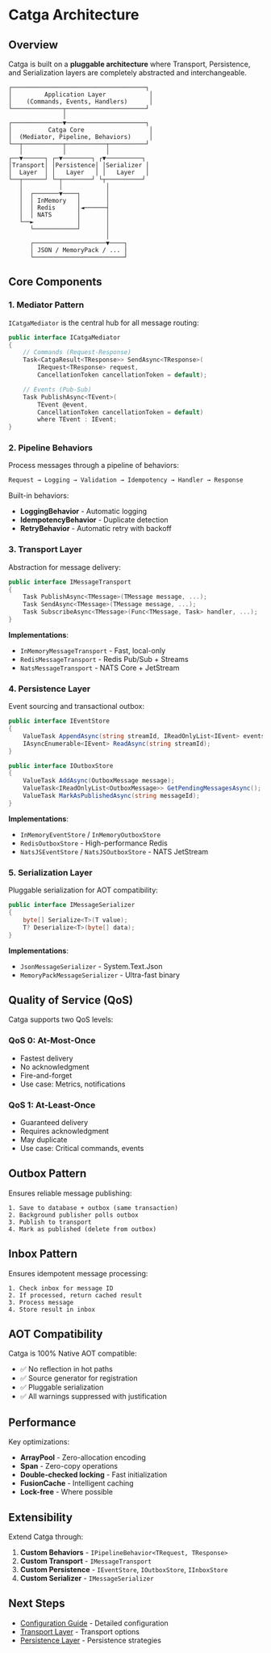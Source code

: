 # Catga Architecture

## Overview

Catga is built on a **pluggable architecture** where Transport, Persistence, and Serialization layers are completely abstracted and interchangeable.

```
┌─────────────────────────────────────┐
│         Application Layer            │
│    (Commands, Events, Handlers)      │
└──────────────┬──────────────────────┘
               │
┌──────────────▼──────────────────────┐
│          Catga Core                  │
│  (Mediator, Pipeline, Behaviors)     │
└──┬───────────┬───────────┬──────────┘
   │           │           │
┌──▼──────┐ ┌─▼────────┐ ┌▼──────────┐
│Transport│ │Persistence│ │Serializer │
│  Layer  │ │   Layer   │ │   Layer   │
└──┬──────┘ └─┬────────┘ └┬──────────┘
   │          │            │
   │  ┌───────▼────┐       │
   │  │ InMemory   │       │
   │  │ Redis      │◄──────┤
   │  │ NATS       │       │
   └──►            │       │
      └────────────┘       │
                           │
      ┌────────────────────▼────┐
      │ JSON / MemoryPack / ... │
      └─────────────────────────┘
```

## Core Components

### 1. Mediator Pattern

`ICatgaMediator` is the central hub for all message routing:

```csharp
public interface ICatgaMediator
{
    // Commands (Request-Response)
    Task<CatgaResult<TResponse>> SendAsync<TResponse>(
        IRequest<TResponse> request,
        CancellationToken cancellationToken = default);

    // Events (Pub-Sub)
    Task PublishAsync<TEvent>(
        TEvent @event,
        CancellationToken cancellationToken = default)
        where TEvent : IEvent;
}
```

### 2. Pipeline Behaviors

Process messages through a pipeline of behaviors:

```csharp
Request → Logging → Validation → Idempotency → Handler → Response
```

Built-in behaviors:
- **LoggingBehavior** - Automatic logging
- **IdempotencyBehavior** - Duplicate detection
- **RetryBehavior** - Automatic retry with backoff

### 3. Transport Layer

Abstraction for message delivery:

```csharp
public interface IMessageTransport
{
    Task PublishAsync<TMessage>(TMessage message, ...);
    Task SendAsync<TMessage>(TMessage message, ...);
    Task SubscribeAsync<TMessage>(Func<TMessage, Task> handler, ...);
}
```

**Implementations**:
- `InMemoryMessageTransport` - Fast, local-only
- `RedisMessageTransport` - Redis Pub/Sub + Streams
- `NatsMessageTransport` - NATS Core + JetStream

### 4. Persistence Layer

Event sourcing and transactional outbox:

```csharp
public interface IEventStore
{
    ValueTask AppendAsync(string streamId, IReadOnlyList<IEvent> events);
    IAsyncEnumerable<IEvent> ReadAsync(string streamId);
}

public interface IOutboxStore
{
    ValueTask AddAsync(OutboxMessage message);
    ValueTask<IReadOnlyList<OutboxMessage>> GetPendingMessagesAsync();
    ValueTask MarkAsPublishedAsync(string messageId);
}
```

**Implementations**:
- `InMemoryEventStore` / `InMemoryOutboxStore`
- `RedisOutboxStore` - High-performance Redis
- `NatsJSEventStore` / `NatsJSOutboxStore` - NATS JetStream

### 5. Serialization Layer

Pluggable serialization for AOT compatibility:

```csharp
public interface IMessageSerializer
{
    byte[] Serialize<T>(T value);
    T? Deserialize<T>(byte[] data);
}
```

**Implementations**:
- `JsonMessageSerializer` - System.Text.Json
- `MemoryPackMessageSerializer` - Ultra-fast binary

## Quality of Service (QoS)

Catga supports two QoS levels:

### QoS 0: At-Most-Once
- Fastest delivery
- No acknowledgment
- Fire-and-forget
- Use case: Metrics, notifications

### QoS 1: At-Least-Once
- Guaranteed delivery
- Requires acknowledgment
- May duplicate
- Use case: Critical commands, events

## Outbox Pattern

Ensures reliable message publishing:

```
1. Save to database + outbox (same transaction)
2. Background publisher polls outbox
3. Publish to transport
4. Mark as published (delete from outbox)
```

## Inbox Pattern

Ensures idempotent message processing:

```
1. Check inbox for message ID
2. If processed, return cached result
3. Process message
4. Store result in inbox
```

## AOT Compatibility

Catga is 100% Native AOT compatible:

- ✅ No reflection in hot paths
- ✅ Source generator for registration
- ✅ Pluggable serialization
- ✅ All warnings suppressed with justification

## Performance

Key optimizations:

- **ArrayPool** - Zero-allocation encoding
- **Span<T>** - Zero-copy operations
- **Double-checked locking** - Fast initialization
- **FusionCache** - Intelligent caching
- **Lock-free** - Where possible

## Extensibility

Extend Catga through:

1. **Custom Behaviors** - `IPipelineBehavior<TRequest, TResponse>`
2. **Custom Transport** - `IMessageTransport`
3. **Custom Persistence** - `IEventStore`, `IOutboxStore`, `IInboxStore`
4. **Custom Serializer** - `IMessageSerializer`

## Next Steps

- [Configuration Guide](configuration.md) - Detailed configuration
- [Transport Layer](transport-layer.md) - Transport options
- [Persistence Layer](persistence-layer.md) - Persistence strategies


